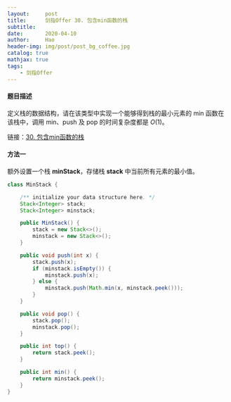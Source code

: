 ```yaml
---
layout:     post
title:      剑指Offer 30. 包含min函数的栈
subtitle:   
date:       2020-04-10
author:     Hao
header-img: img/post/post_bg_coffee.jpg
catalog: true
mathjax: true
tags:
    - 剑指Offer
---
```


#### 题目描述

定义栈的数据结构，请在该类型中实现一个能够得到栈的最小元素的 min 函数在该栈中，调用 min、push 及 pop 的时间复杂度都是 $O(1)$。

链接：[30. 包含min函数的栈](https://leetcode-cn.com/problems/bao-han-minhan-shu-de-zhan-lcof/)

#### 方法一

额外设置一个栈 **minStack**，存储栈 **stack** 中当前所有元素的最小值。

```java
class MinStack {

    /** initialize your data structure here. */
    Stack<Integer> stack;
    Stack<Integer> minstack;

    public MinStack() {
        stack = new Stack<>();
        minstack = new Stack<>();
    }

    public void push(int x) {
        stack.push(x);
        if (minstack.isEmpty()) {
            minstack.push(x);
        } else {
            minstack.push(Math.min(x, minstack.peek()));
        }
    }

    public void pop() {
        stack.pop();
        minstack.pop();
    }

    public int top() {
        return stack.peek();
    }

    public int min() {
        return minstack.peek();
    }
}
```

